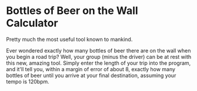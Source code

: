 # Bottles of Beer on the Wall Calculator
Pretty much the most useful tool known to mankind.

Ever wondered exactly how many bottles of beer there are on the wall when you begin a road trip? Well, your group (minus the driver) can be at rest with this new, amazing tool. Simply enter the length of your trip into the program, and it'll tell you, within a margin of error of about 8, exactly how many bottles of beer until you arrive at your final destination, assuming your tempo is 120bpm.
